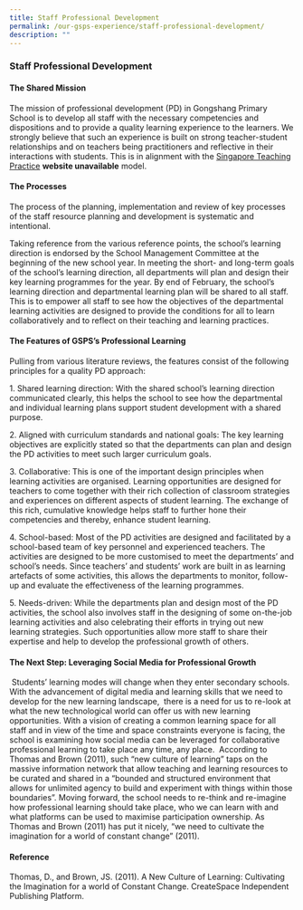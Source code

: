 ```yaml
---
title: Staff Professional Development
permalink: /our-gsps-experience/staff-professional-development/
description: ""
---
```

### **Staff Professional Development**
#### **The Shared Mission**
The mission of professional development (PD) in Gongshang Primary School is to develop all staff with the necessary competencies and dispositions and to provide a quality learning experience to the learners. We strongly believe that such an experience is built on strong teacher-student relationships and on teachers being practitioners and reflective in their interactions with students. This is in alignment with the [Singapore Teaching Practice](https://www.moe.gov.sg/about/singapore-teaching-practice) **website unavailable** model.

#### **The Processes**

The process of the planning, implementation and review of key processes of the staff resource planning and development is systematic and intentional.

Taking reference from the various reference points, the school’s learning direction is endorsed by the School Management Committee at the beginning of the new school year. In meeting the short- and long-term goals of the school’s learning direction, all departments will plan and design their key learning programmes for the year. By end of February, the school’s learning direction and departmental learning plan will be shared to all staff. This is to empower all staff to see how the objectives of the departmental learning activities are designed to provide the conditions for all to learn collaboratively and to reflect on their teaching and learning practices. 

#### **The Features of GSPS’s Professional Learning**
Pulling from various literature reviews, the features consist of the following principles for a quality PD approach:

1\. Shared learning direction: With the shared school’s learning direction communicated clearly, this helps the school to see how the departmental and individual learning plans support student development with a shared purpose.  

2\. Aligned with curriculum standards and national goals: The key learning objectives are explicitly stated so that the departments can plan and design the PD activities to meet such larger curriculum goals.

3\. Collaborative: This is one of the important design principles when learning activities are organised. Learning opportunities are designed for teachers to come together with their rich collection of classroom strategies and experiences on different aspects of student learning. The exchange of this rich, cumulative knowledge helps staff to further hone their competencies and thereby, enhance student learning.

4\. School-based:  Most of the PD activities are designed and facilitated by a school-based team of key personnel and experienced teachers. The activities are designed to be more customised to meet the departments’ and school’s needs.  Since teachers’ and students’ work are built in as learning artefacts of some activities, this allows the departments to monitor, follow-up and evaluate the effectiveness of the learning programmes.    

5\. Needs-driven: While the departments plan and design most of the PD activities, the school also involves  staff in the designing of some on-the-job learning activities and also celebrating their efforts in trying out new learning strategies. Such opportunities allow more staff to share their expertise and help to develop the professional growth of others.

#### **The Next Step: Leveraging Social Media for Professional Growth**
 Students’ learning modes will change when they enter secondary schools. With the advancement of digital media and learning skills that we need to develop for the new learning landscape,  there is a need for us to re-look at what the new technological world can offer us with new learning opportunities. With a vision of creating a common learning space for all staff and in view of the time and space constraints everyone is facing, the school is examining how social media can be leveraged for collaborative professional learning to take place any time, any place.  According to Thomas and Brown (2011), such “new culture of learning” taps on the massive information network that allow teaching and learning resources to be curated and shared in a “bounded and structured environment that allows for unlimited agency to build and experiment with things within those boundaries”. Moving forward, the school needs to re-think and re-imagine  how professional learning should take place, who we can learn with and what platforms can be used to maximise participation ownership. As Thomas and Brown (2011) has put it nicely, “we need to cultivate the imagination for a world of constant change” (2011).
 
#### **Reference**
Thomas, D., and Brown, JS. (2011). A New Culture of Learning: Cultivating the Imagination for a world of Constant Change. CreateSpace Independent Publishing Platform.